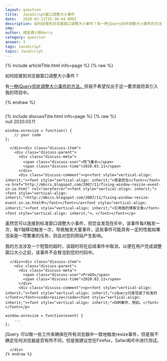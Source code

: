 ```yaml
---
layout: question
title:  JavaScript窗口调整大小事件
date:   2020-03-11T15:30:44.000Z
description: 如何挂接到浏览器窗口调整大小事件？有一种jQuery侦听调整大小事件的方法，但我不希望仅出于这一要求就将其引入我的项目中。...
img: 
author: 理查德小胖Harry
category: question
answer: 3
tags: JavaScript
topic: JavaScript
---
```

<div class="article-root">
  <div class="article">
    {% include articleTitle.html info=page %}
    {% raw %}
    <div class="article-content"><p><font style="vertical-align: inherit;"><font style="vertical-align: inherit;">如何挂接到浏览器窗口调整大小事件？</font></font></p>

<p><font style="vertical-align: inherit;"><font style="vertical-align: inherit;">有</font></font><a href="https://stackoverflow.com/questions/599288/cross-browser-window-resize-event-javascript-jquery"><font style="vertical-align: inherit;"><font style="vertical-align: inherit;">一种jQuery侦听调整大小事件的方法，</font></font></a><font style="vertical-align: inherit;"><font style="vertical-align: inherit;">但我不希望仅出于这一要求就将其引入我的项目中。</font></font></p></div>
    {% endraw %}
  </div>
  <p style="height: 0;width:0;overflow: hidden;"> 第856篇《JavaScript窗口调整大小事件》来自Winter(https://github.com/aiyld/aiyld.github.io)的站点</p>
  <div class="discuss-wrapper">
    {% include discussTitle.html info=page %}
    {% raw %}
    <div class="discuss-item">
        <div class="discuss-parent">
          <div class="discuss-meta">
            <span class="discuss-user">null</span>
            <span class="discuss-time">2020.03.11</span>
          </div>
          <div class="discuss-comment"><pre class="lang-js prettyprint-override"><code>window.onresize = function() {<font></font>
    // your code<font></font>
};<font></font>
</code></pre></div>
        </div>
        
      </div><div class="discuss-item">
        <div class="discuss-parent">
          <div class="discuss-meta">
            <span class="discuss-user">阿飞番长</span>
            <span class="discuss-time">2020.03.11</span>
          </div>
          <div class="discuss-comment"><p><font style="vertical-align: inherit;"><font style="vertical-align: inherit;">感谢您在</font></font><a href="http://mbccs.blogspot.com/2007/11/fixing-window-resize-event-in-ie.html" rel="noreferrer"><font style="vertical-align: inherit;"><font style="vertical-align: inherit;">http://mbccs.blogspot.com/2007/11/fixing-window-resize-event-in-ie.html中</font></font></a><font style="vertical-align: inherit;"><font style="vertical-align: inherit;">引用我的博客文章</font><font style="vertical-align: inherit;">。</font></font></p>

<p><font style="vertical-align: inherit;"><font style="vertical-align: inherit;">虽然您可以连接到标准窗口调整大小事件，但您会发现在IE中，该事件每X触发一次，每Y轴移动触发一次，导致触发大量事件，这些事件可能具有一定的性能如果渲染是一项繁重的任务，则会对您的网站产生影响。</font></font></p>

<p><font style="vertical-align: inherit;"><font style="vertical-align: inherit;">我的方法涉及一个短暂的超时，该超时将在后续事件中取消，以便在用户完成调整窗口大小之前，该事件不会冒泡到您的代码中。</font></font></p></div>
        </div>
        
      </div><div class="discuss-item">
        <div class="discuss-parent">
          <div class="discuss-meta">
            <span class="discuss-user">ProGO</span>
            <span class="discuss-time">2020.03.11</span>
          </div>
          <div class="discuss-comment"><p><font style="vertical-align: inherit;"><font style="vertical-align: inherit;">jQuery只是包装了标准的</font></font><code>resize</code><font style="vertical-align: inherit;"><font style="vertical-align: inherit;">DOM事件，例如。</font></font></p>

<pre class="lang-js prettyprint-override"><code>window.onresize = function(event) {<font></font>
    ...<font></font>
};<font></font>
</code></pre>

<p><font style="vertical-align: inherit;"><font style="vertical-align: inherit;">jQuery </font></font><em><font style="vertical-align: inherit;"><font style="vertical-align: inherit;">可以</font></font></em><font style="vertical-align: inherit;"><font style="vertical-align: inherit;">做一些工作来确保在所有浏览器中一致地触发resize事件，但是我不确定任何浏览器是否有所不同，但是我建议您在Firefox，Safari和IE中进行测试。</font></font></p></div>
        </div>
        
      </div>
    {% endraw %}
  </div>
<div>
